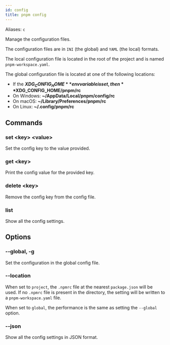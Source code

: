 ```yaml
---
id: config
title: pnpm config
---
```


Aliases: `c`

Manage the configuration files.

The configuration files are in `INI` (the global) and `YAML` (the local) formats.

The local configuration file is located in the root of the project and is named `pnpm-workspace.yaml`.

The global configuration file is located at one of the following locations:

* If the **$XDG_CONFIG_HOME** env variable is set, then **$XDG_CONFIG_HOME/pnpm/rc**
* On Windows: **~/AppData/Local/pnpm/config/rc**
* On macOS: **~/Library/Preferences/pnpm/rc**
* On Linux: **~/.config/pnpm/rc**

## Commands

### set &lt;key> &lt;value>

Set the config key to the value provided.

### get &lt;key>

Print the config value for the provided key.

### delete &lt;key>

Remove the config key from the config file.

### list

Show all the config settings.

## Options

### --global, -g

Set the configuration in the global config file.

### --location

When set to `project`, the `.npmrc` file at the nearest `package.json` will be used. If no `.npmrc` file is present in the directory, the setting will be written to a `pnpm-workspace.yaml` file.

When set to `global`, the performance is the same as setting the `--global` option.

### --json

Show all the config settings in JSON format.

